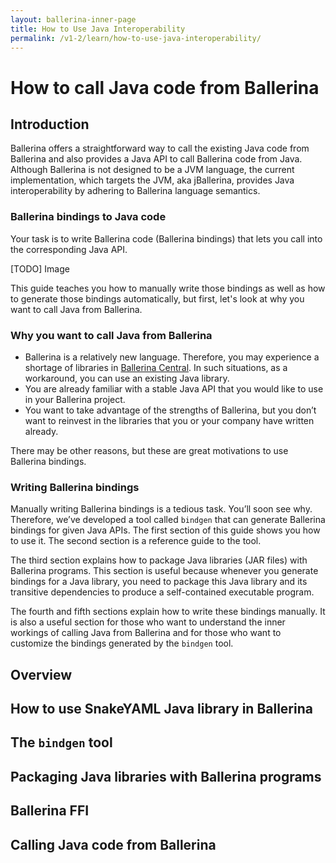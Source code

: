 ```yaml
---
layout: ballerina-inner-page
title: How to Use Java Interoperability
permalink: /v1-2/learn/how-to-use-java-interoperability/
---
```


# How to call Java code from Ballerina

## Introduction
Ballerina offers a straightforward way to call the existing Java code from Ballerina and also provides a Java API to call Ballerina code from Java.  Although Ballerina is not designed to be a JVM language, the current implementation, which targets the JVM, aka jBallerina, provides Java interoperability by adhering to Ballerina language semantics. 

### Ballerina bindings to Java code
Your task is to write Ballerina code (Ballerina bindings) that lets you call into the corresponding Java API. 

[TODO] Image 

This guide teaches you how to manually write those bindings as well as how to generate those bindings automatically, but first, let's look at why you want to call Java from Ballerina. 

### Why you want to call Java from Ballerina 
- Ballerina is a relatively new language. Therefore, you may experience a shortage of libraries in [Ballerina Central](https://central.ballerina.io/). In such situations, as a workaround, you can use an existing Java library.
- You are already familiar with a stable Java API that you would like to use in your Ballerina project. 
- You want to take advantage of the strengths of Ballerina, but you don’t want to reinvest in the libraries that you or your company have written already. 

There may be other reasons, but these are great motivations to use Ballerina bindings. 

### Writing Ballerina bindings
Manually writing Ballerina bindings is a tedious task. You’ll soon see why. Therefore, we’ve developed a tool called `bindgen` that can generate Ballerina bindings for given Java APIs. The first section of this guide shows you how to use it. The second section is a reference guide to the tool. 

The third section explains how to package Java libraries (JAR files) with Ballerina programs. This section is useful because whenever you generate bindings for a Java library, you need to package this Java library and its transitive dependencies to produce a self-contained executable program. 

The fourth and fifth sections explain how to write these bindings manually. It is also a useful section for those who want to understand the inner workings of calling Java from Ballerina and for those who want to customize the bindings generated by the `bindgen` tool. 

## Overview
## How to use SnakeYAML Java library in Ballerina
## The `bindgen` tool
## Packaging Java libraries with Ballerina programs
## Ballerina FFI
## Calling Java code from Ballerina
